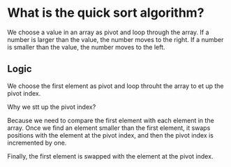 # What is the quick sort algorithm?

We choose a value in an array as pivot and loop through the array. If a number is larger than the value, the number moves to the right. If a number is smaller than the value, the number moves to the left.

## Logic

We choose the first element as pivot and loop throuht the array to et up the pivot index.

Why we stt up the pivot index? 

Because we need to compare the first element with each element in the array. Once we find an element smaller than the first element, it swaps positions with the element at the pivot index, and then the pivot index is incremented by one.

Finally, the first element is swapped with the element at the pivot index.

